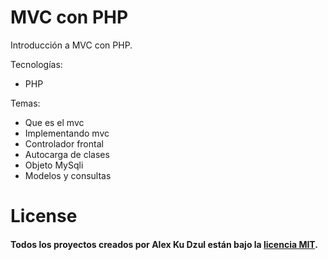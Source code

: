 # MVC con PHP
Introducción a MVC con PHP.

Tecnologías:
- PHP

Temas:
- Que es el mvc
- Implementando mvc
- Controlador frontal
- Autocarga de clases
- Objeto MySqli
- Modelos y consultas

# License

#### Todos los proyectos creados por Alex Ku Dzul están bajo la [licencia MIT](https://opensource.org/licenses/MIT).